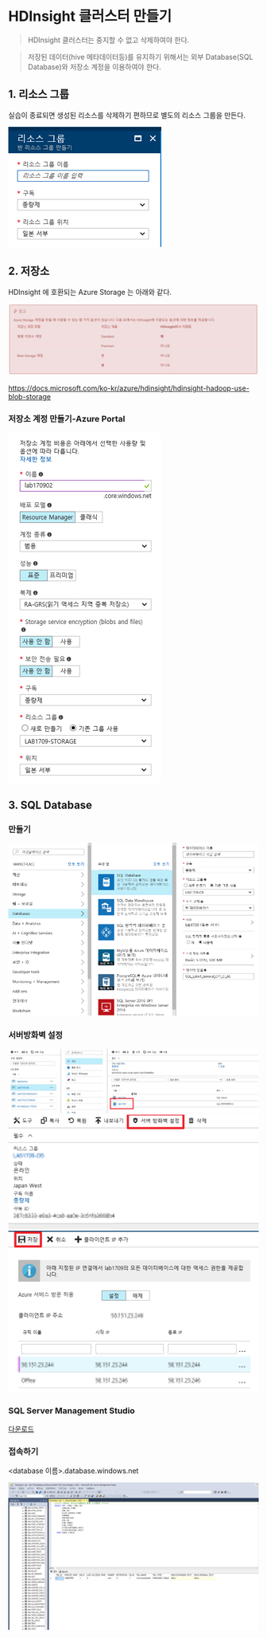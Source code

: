 # HDInsight 클러스터 만들기

> HDInsight 클러스터는 중지할 수 없고 삭제하여야 한다.

> 저장된 데이터(hive 메타데이터등)를 유지하기 위해서는 외부 Database(SQL Database)와 저장소 계정을 이용하여야 한다.

## 1. 리소스 그룹

실습이 종료되면 생성된 리소스를 삭제하기 편하므로 별도의 리소스 그룹을 만든다.

![](images/111.png)

## 2. 저장소

HDInsight 에 호환되는 Azure Storage 는 아래와 같다.

![](images/109.png)

https://docs.microsoft.com/ko-kr/azure/hdinsight/hdinsight-hadoop-use-blob-storage

### 저장소 계정 만들기-Azure Portal

![](images/110.png)

## 3. SQL Database

### 만들기

![](images/112.png)

### 서버방화벽 설정

![](images/113.png)
![](images/114.png)
![](images/115.png)

### SQL Server Management Studio

[다운로드](https://docs.microsoft.com/ko-kr/sql/ssms/download-sql-server-management-studio-ssms)

### 접속하기

<database 이름>.database.windows.net

![](images/116.png)